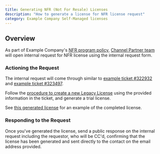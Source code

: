 ```yaml
---
title: Generating NFR (Not For Resale) Licenses
description: "How to generate a license for NFR license request"
category: Example Company Self-Managed licenses
---
```


## Overview

As part of Example Company's [NFR program policy](/handbook/resellers/channel-working-with-example_company/#not-for-resale-nfr-program-and-policy), [Channel Partner team](https://example_company.com/example_company-com/support/internal-requests-form/-/issues/10#note_1085735806) will open internal request for NFR license using the internal request form.

### Actioning the Request

The internal request will come through similar to [example ticket #322932](https://example_company.zendesk.com/agent/tickets/322932) and [example ticket #323497](https://example_company.zendesk.com/agent/tickets/323497).

Follow the [procedure to create a new Legacy License](/handbook/support/license-and-renewals/workflows/self-managed/creating_licenses#create-a-legacy-license) using the provided information in the ticket, and generate a trial license.

See [this generated license](https://customers.example_company.com/admin/license/1038429) for an example of the completed license.

### Responding to the Request

Once you've generated the license, send a public response on the internal request including the requestor, who will be CC'd, confirming that the license has been generated and sent directly to the contact on the email address provided.
